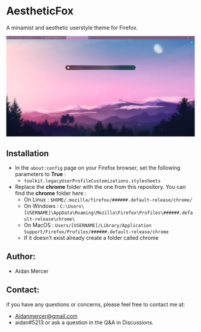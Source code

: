 # AestheticFox
A minamist and aesthetic userstyle theme for Firefox.

![image](theme.png)


## Installation

- In the ```about:config``` page on your Firefox browser, set the following parameters to **True** :
  - ```toolkit.legacyUserProfileCustomizations.stylesheets```
- Replace the **chrome** folder with the one from this repository. You can find the **chrome** folder here :
  - On Linux : ```$HOME/.mozilla/firefox/######.default-release/chrome/```
  - On Windows : ```C:\Users\[USERNAME]\AppData\Roaming\Mozilla\Firefox\Profiles\######.default-release\chrome\```
  - On MacOS : ```Users/[USERNAME]/Library/Application Support/Firefox/Profiles/######.default-release/chrome```
  - If it doesn't exist already create a folder called chrome

## Author:
- Aidan Mercer

## Contact:
if you have any questions or concerns, please feel free to contact me at:
- Aidanmercer@gmail.com
- aidan#5213
or ask a question in the Q&A in Discussions.
